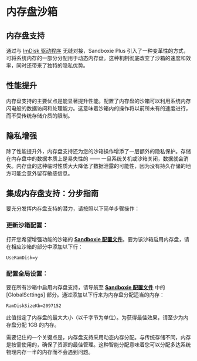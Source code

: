 # 内存盘沙箱

## 内存盘支持

通过与 [ImDisk 驱动程序](../PlusContent/imdisk.md) 无缝对接，Sandboxie Plus 引入了一种变革性的方式，可将系统内存的一部分分配用于动态内存盘。这种机制彻底改变了沙箱的速度和效率，同时还带来了独特的隐私优势。

## 性能提升

内存盘支持的主要优点是能显著提升性能。配置了内存盘的沙箱可以利用系统内存闪电般的数据访问和处理能力。这意味着沙箱内的操作将以前所未有的速度进行，而不受传统存储介质的限制。

## 隐私增强

除了性能提升外，内存盘支持还为您的沙箱操作增添了一层额外的隐私保护。存储在内存盘中的数据本质上是易失性的 —— 一旦系统关机或沙箱关闭，数据就会消失。内存盘的这种临时性质大大降低了数据泄露的可能性，因为没有持久存储的地方可能会意外留存敏感信息。

## 集成内存盘支持：分步指南

要充分发挥内存盘支持的潜力，请按照以下简单步骤操作：

### 更新沙箱配置：

打开您希望增强功能的沙箱的 **[Sandboxie 配置文件](../Content/SandboxieIni.md)**。要为该沙箱启用内存盘，请在相应沙箱的部分中添加以下行：

    UseRamDisk=y

### 配置全局设置：

要在所有沙箱中启用内存盘支持，请导航至 **[Sandboxie 配置文件](../Content/SandboxieIni.md)** 中的 [GlobalSettings] 部分。通过添加以下行来为内存盘分配适当的内存：

    RamDiskSizeKb=2097152

此值指定了内存盘的最大大小（以千字节为单位）。为获得最佳效果，请至少为内存盘分配 1GB 的内存。

需要记住的一个关键点是，内存盘支持采用动态内存分配。与传统存储不同，内存是按需使用的，确保了资源的最佳管理。这种智能分配意味着您可以分配多达系统物理内存一半的内存而不会遇到问题。